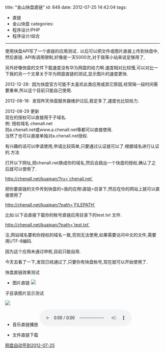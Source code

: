 title: "金山快盘直链"
id: 848
date: 2012-07-25 14:42:04
tags: 
- 直链
- 金山快盘
categories: 
- 程序设计/PHP
- 程序设计/综合
---

使用快盘API写了一个直链的应用测试.. 以后可以把文件或图片直接上传到快盘中,然后直链. API有调用限制,好像是一天5000次,对于我等小站来说足够用了,

另外好像快盘的文件下载速度没有华为网盘的给力啊.速度相对比较慢,可以对比一下我的另一个文章关于华为网盘直链的测试,显示图片的速度更快.

2012-12-28:  因为快盘官方可能不太喜欢此类应用或其它原因,经常隔一段时间需要重审,所以这个目前只能自己使用.

2012-08-16:  发现昨天快盘服务器维护过后,稳定多了,速度也比较给力.

2012-08-29 更新  
现在的授权可以直接用于子域名.  
例: 授权域名 chenall.net  
则a.chenall.net或www.a.chenall.net等都可以直接使用.  
当然了也可以直接单独对a.chenall.net授权.  

有兴趣的话可以申请使用,申请比较简单,只要通过认证就可以了.根据域名进行认证的.方法

打开以下网址,把chenall.net换成你的域名,然后会跳出一个快盘的授权,确认了之后就可以使用了.

http://chenall.net/kuaipan/?ru=`chenall.net`

把你要直链的文件传到快盘的<我的应用\\直链>目录下,然后在你的网站上就可以直接使用了

http://chenall.net/kuaipan/?path=`FILEPATH`

比如:以下会直接下载你的帐号直链应用目录下的test.txt 文件.

http://chenall.net/kuaipan/?path=`test.txt`

注,网站域名要和你授权的域名一致,否则无法使用,如果需要访问中文的文件,需要用UTF-8编码.

因为这个应用未通过申核,目前只能自用.

今天去看了一下,发现已经通过了,只要你有快盘帐号,现在就可以开始使用了.

快盘直链效果测试

*   图片直链
   ![](http://d.chenall.net/kuaipan/3lightning3.jpg)

   子目录图片显示测试

   ![](http://d.chenall.net/kuaipan/imgs/Img222951204.jpg)
   
*   音乐直链播放
   <audio width="300" height="32" autoplay="autoplay" controls="controls" loop="loop"><source src="http://d.chenall.net/kuaipan/爱情总在幻灭时最美.mp3" type="audio/mpeg" /> 你的浏览器不给力呀，要支持html5的才行喔。建议试试chrome。 </audio>

*   文件直链下载

   [网盘自动签到2012-07-25](http://d.chenall.net/kuaipan/网盘自动签到2012-07-25.rar)
